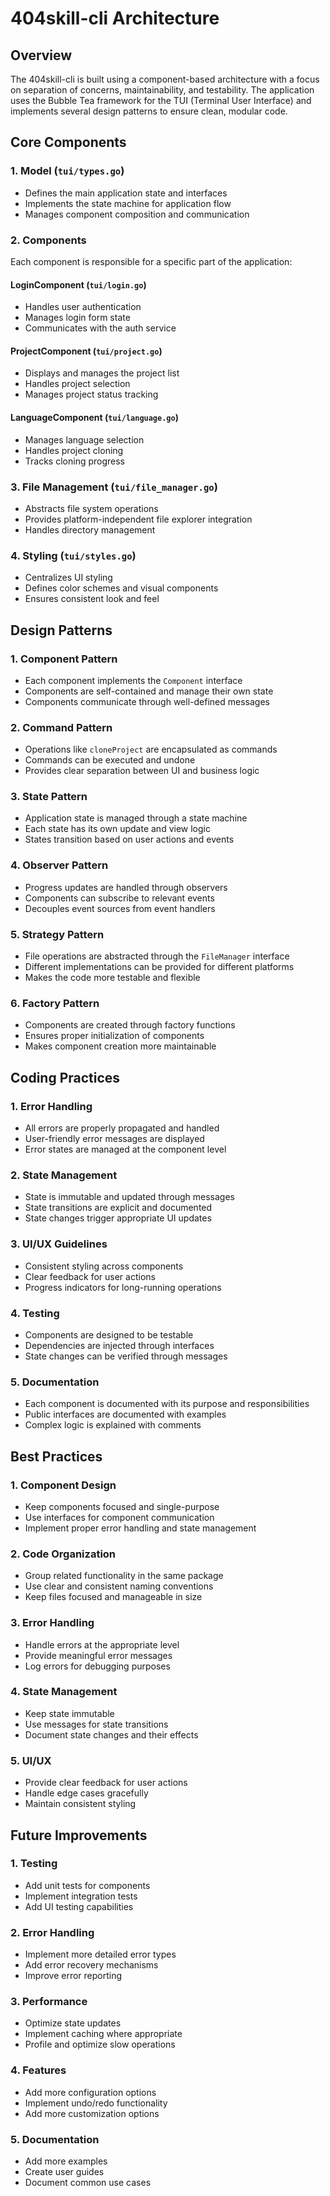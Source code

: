 # 404skill-cli Architecture

## Overview
The 404skill-cli is built using a component-based architecture with a focus on separation of concerns, maintainability, and testability. The application uses the Bubble Tea framework for the TUI (Terminal User Interface) and implements several design patterns to ensure clean, modular code.

## Core Components

### 1. Model (`tui/types.go`)
- Defines the main application state and interfaces
- Implements the state machine for application flow
- Manages component composition and communication

### 2. Components
Each component is responsible for a specific part of the application:

#### LoginComponent (`tui/login.go`)
- Handles user authentication
- Manages login form state
- Communicates with the auth service

#### ProjectComponent (`tui/project.go`)
- Displays and manages the project list
- Handles project selection
- Manages project status tracking

#### LanguageComponent (`tui/language.go`)
- Manages language selection
- Handles project cloning
- Tracks cloning progress

### 3. File Management (`tui/file_manager.go`)
- Abstracts file system operations
- Provides platform-independent file explorer integration
- Handles directory management

### 4. Styling (`tui/styles.go`)
- Centralizes UI styling
- Defines color schemes and visual components
- Ensures consistent look and feel

## Design Patterns

### 1. Component Pattern
- Each component implements the `Component` interface
- Components are self-contained and manage their own state
- Components communicate through well-defined messages

### 2. Command Pattern
- Operations like `cloneProject` are encapsulated as commands
- Commands can be executed and undone
- Provides clear separation between UI and business logic

### 3. State Pattern
- Application state is managed through a state machine
- Each state has its own update and view logic
- States transition based on user actions and events

### 4. Observer Pattern
- Progress updates are handled through observers
- Components can subscribe to relevant events
- Decouples event sources from event handlers

### 5. Strategy Pattern
- File operations are abstracted through the `FileManager` interface
- Different implementations can be provided for different platforms
- Makes the code more testable and flexible

### 6. Factory Pattern
- Components are created through factory functions
- Ensures proper initialization of components
- Makes component creation more maintainable

## Coding Practices

### 1. Error Handling
- All errors are properly propagated and handled
- User-friendly error messages are displayed
- Error states are managed at the component level

### 2. State Management
- State is immutable and updated through messages
- State transitions are explicit and documented
- State changes trigger appropriate UI updates

### 3. UI/UX Guidelines
- Consistent styling across components
- Clear feedback for user actions
- Progress indicators for long-running operations

### 4. Testing
- Components are designed to be testable
- Dependencies are injected through interfaces
- State changes can be verified through messages

### 5. Documentation
- Each component is documented with its purpose and responsibilities
- Public interfaces are documented with examples
- Complex logic is explained with comments

## Best Practices

### 1. Component Design
- Keep components focused and single-purpose
- Use interfaces for component communication
- Implement proper error handling and state management

### 2. Code Organization
- Group related functionality in the same package
- Use clear and consistent naming conventions
- Keep files focused and manageable in size

### 3. Error Handling
- Handle errors at the appropriate level
- Provide meaningful error messages
- Log errors for debugging purposes

### 4. State Management
- Keep state immutable
- Use messages for state transitions
- Document state changes and their effects

### 5. UI/UX
- Provide clear feedback for user actions
- Handle edge cases gracefully
- Maintain consistent styling

## Future Improvements

### 1. Testing
- Add unit tests for components
- Implement integration tests
- Add UI testing capabilities

### 2. Error Handling
- Implement more detailed error types
- Add error recovery mechanisms
- Improve error reporting

### 3. Performance
- Optimize state updates
- Implement caching where appropriate
- Profile and optimize slow operations

### 4. Features
- Add more configuration options
- Implement undo/redo functionality
- Add more customization options

### 5. Documentation
- Add more examples
- Create user guides
- Document common use cases 